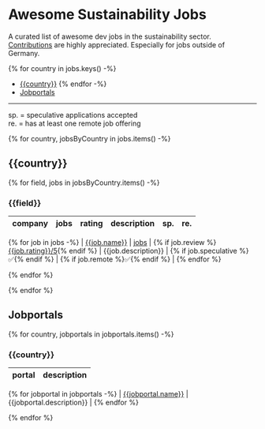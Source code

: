 # Awesome Sustainability Jobs

A curated list of awesome dev jobs in the sustainability sector.\
[Contributions](https://github.com/pogopaule/awesome-sustainability-jobs/blob/main/CONTRIBUTING.md) are highly appreciated. Especially for jobs outside of Germany.

{% for country in jobs.keys() -%}
- [{{country}}]({{toc_link(country)}})
{% endfor -%}
- [Jobportals](#jobportals)

---

sp. = speculative applications accepted\
re. = has at least one remote job offering

{% for country, jobsByCountry in jobs.items() -%}
## {{country}}

{% for field, jobs in jobsByCountry.items() -%}
### {{field}}

| company | jobs | rating | description | sp. | re. |
| - | - | - | - | - | - |
{% for job in jobs -%}
| [{{job.name}}]({{job.website}}) | [jobs]({{job.jobs}}) | {% if job.review %}[{{job.rating}}/5]({{job.review}}){% endif %} | {{job.description}} | {% if job.speculative %}✅{% endif %} | {% if job.remote %}✅{% endif %} |
{% endfor %}

{% endfor %}

{% endfor %}

## Jobportals

{% for country, jobportals in jobportals.items() -%}
### {{country}}

| portal | description |
| - | - |
{% for jobportal in jobportals -%}
| [{{jobportal.name}}]({{jobportal.website}}) | {{jobportal.description}} |
{% endfor %}

{% endfor %}
